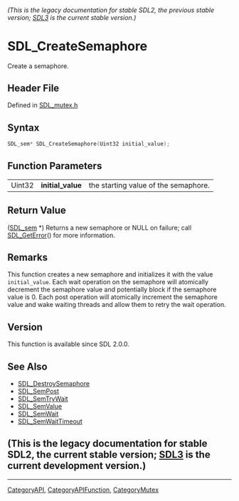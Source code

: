 ###### (This is the legacy documentation for stable SDL2, the previous stable version; [SDL3](https://wiki.libsdl.org/SDL3/) is the current stable version.)
# SDL_CreateSemaphore

Create a semaphore.

## Header File

Defined in [SDL_mutex.h](https://github.com/libsdl-org/SDL/blob/SDL2/include/SDL_mutex.h)

## Syntax

```c
SDL_sem* SDL_CreateSemaphore(Uint32 initial_value);
```

## Function Parameters

|        |                   |                                      |
| ------ | ----------------- | ------------------------------------ |
| Uint32 | **initial_value** | the starting value of the semaphore. |

## Return Value

([SDL_sem](SDL_sem) *) Returns a new semaphore or NULL on failure; call
[SDL_GetError](SDL_GetError)() for more information.

## Remarks

This function creates a new semaphore and initializes it with the value
`initial_value`. Each wait operation on the semaphore will atomically
decrement the semaphore value and potentially block if the semaphore value
is 0. Each post operation will atomically increment the semaphore value and
wake waiting threads and allow them to retry the wait operation.

## Version

This function is available since SDL 2.0.0.

## See Also

- [SDL_DestroySemaphore](SDL_DestroySemaphore)
- [SDL_SemPost](SDL_SemPost)
- [SDL_SemTryWait](SDL_SemTryWait)
- [SDL_SemValue](SDL_SemValue)
- [SDL_SemWait](SDL_SemWait)
- [SDL_SemWaitTimeout](SDL_SemWaitTimeout)


## (This is the legacy documentation for stable SDL2, the current stable version; [SDL3](https://wiki.libsdl.org/SDL3/) is the current development version.)



----
[CategoryAPI](CategoryAPI), [CategoryAPIFunction](CategoryAPIFunction), [CategoryMutex](CategoryMutex)

